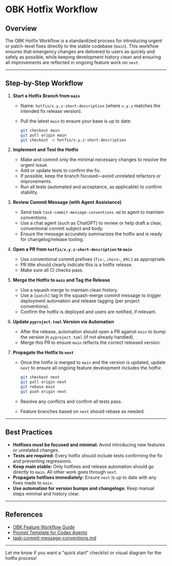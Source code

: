 # OBK Hotfix Workflow

## Overview

The OBK Hotfix Workflow is a standardized process for introducing urgent or patch-level fixes directly to the stable codebase (`main`).
This workflow ensures that emergency changes are delivered to users as quickly and safely as possible, while keeping development history clean and ensuring all improvements are reflected in ongoing feature work on `next`.

---

## Step-by-Step Workflow

1. **Start a Hotfix Branch from `main`**

   * Name: `hotfix/x.y.z-short-description` (where `x.y.z` matches the intended fix release version).
   * Pull the latest `main` to ensure your base is up to date:

     ```bash
     git checkout main
     git pull origin main
     git checkout -b hotfix/x.y.z-short-description
     ```

2. **Implement and Test the Hotfix**

   * Make and commit only the minimal necessary changes to resolve the urgent issue.
   * Add or update tests to confirm the fix.
   * If possible, keep the branch focused—avoid unrelated refactors or improvements.
   * Run all tests (automated and acceptance, as applicable) to confirm stability.

3. **Review Commit Message (with Agent Assistance)**

   * Send task `task-commit-message-conventions.md` to agent to maintain conventions.
   * Use a chat agent (such as ChatGPT) to review or help draft a clear, conventional commit subject and body.
   * Ensure the message accurately summarizes the hotfix and is ready for changelog/release tooling.

4. **Open a PR from `hotfix/x.y.z-short-description` to `main`**

   * Use conventional commit prefixes (`fix:`, `chore:`, etc.) as appropriate.
   * PR title should clearly indicate this is a hotfix release.
   * Make sure all CI checks pass.

5. **Merge the Hotfix to `main` and Tag the Release**

   * Use a squash merge to maintain clean history.
   * Use a `[patch]` tag in the squash-merge commit message to trigger deployment automation and release tagging (per project conventions).
   * Confirm the hotfix is deployed and users are notified, if relevant.

6. **Update `pyproject.toml` Version via Automation**

   * After the release, automation should open a PR against `main` to bump the version in `pyproject.toml` (if not already handled).
   * Merge this PR to ensure `main` reflects the correct released version.

7. **Propagate the Hotfix to `next`**

   * Once the hotfix is merged to `main` and the version is updated, update `next` to ensure all ongoing feature development includes the hotfix:

     ```bash
     git checkout next
     git pull origin next
     git rebase main
     git push origin next
     ```
   * Resolve any conflicts and confirm all tests pass.
   * Feature branches based on `next` should rebase as needed.

---

## Best Practices

* **Hotfixes must be focused and minimal:** Avoid introducing new features or unrelated changes.
* **Tests are required:** Every hotfix should include tests confirming the fix and preventing regressions.
* **Keep main stable:** Only hotfixes and release automation should go directly to `main`. All other work goes through `next`.
* **Propagate hotfixes immediately:** Ensure `next` is up to date with any fixes made to `main`.
* **Use automation for version bumps and changelogs:** Keep manual steps minimal and history clear.

---

## References

* [OBK Feature Workflow Guide](obk-feature-workflow-guide.md)
* [Prompt Template for Codex Agents](prompt-template-for-codex-agents.md)
* [task-commit-message-conventions.md](task-commit-message-conventions.md)

---

Let me know if you want a "quick start" checklist or visual diagram for the hotfix process!
